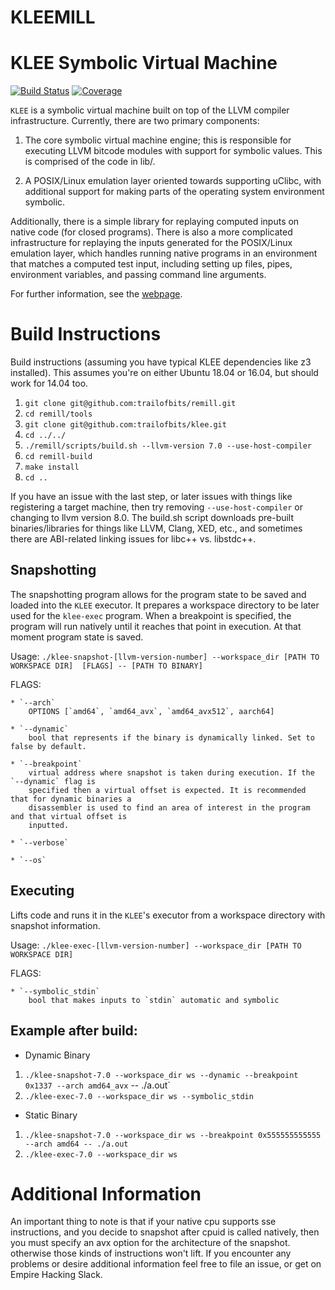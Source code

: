 KLEEMILL 
=============================

# KLEE Symbolic Virtual Machine

[![Build Status](https://travis-ci.org/klee/klee.svg?branch=master)](https://travis-ci.org/klee/klee)
[![Coverage](https://codecov.io/gh/klee/klee/branch/master/graph/badge.svg)](https://codecov.io/gh/klee/klee)

`KLEE` is a symbolic virtual machine built on top of the LLVM compiler
infrastructure. Currently, there are two primary components:

  1. The core symbolic virtual machine engine; this is responsible for
     executing LLVM bitcode modules with support for symbolic
     values. This is comprised of the code in lib/.

  2. A POSIX/Linux emulation layer oriented towards supporting uClibc,
     with additional support for making parts of the operating system
     environment symbolic.

Additionally, there is a simple library for replaying computed inputs
on native code (for closed programs). There is also a more complicated
infrastructure for replaying the inputs generated for the POSIX/Linux
emulation layer, which handles running native programs in an
environment that matches a computed test input, including setting up
files, pipes, environment variables, and passing command line
arguments.

For further information, see the [webpage](http://klee.github.io/).

# Build Instructions 

Build instructions (assuming you have typical KLEE dependencies like z3 installed). This assumes you're on either Ubuntu 18.04 or 16.04, but should work for 14.04 too.

1. `git clone git@github.com:trailofbits/remill.git`
2. `cd remill/tools`
3. `git clone git@github.com:trailofbits/klee.git`
4. `cd ../../`
5. `./remill/scripts/build.sh --llvm-version 7.0 --use-host-compiler`
6. `cd remill-build`
7. `make install`
8. `cd ..`

If you have an issue with the last step, or later issues with things like registering a target machine, 
then try removing `--use-host-compiler` or changing to llvm version 8.0. The build.sh script 
downloads pre-built binaries/libraries for things like LLVM, Clang, XED, etc., and sometimes there 
are ABI-related linking issues for libc++ vs. libstdc++.

## Snapshotting 
The snapshotting program allows for the program state to be saved and loaded into the `KLEE` executor.
It prepares a workspace directory to be later used for the `klee-exec` program. When a breakpoint is
specified, the program will run natively until it reaches that point in execution. At that moment program 
state is saved.

Usage: `./klee-snapshot-[llvm-version-number] --workspace_dir [PATH TO WORKSPACE DIR]  [FLAGS] -- [PATH TO BINARY]`

FLAGS:

    * `--arch` 
        OPTIONS [`amd64`, `amd64_avx`, `amd64_avx512`, aarch64]
    
    * `--dynamic`   
        bool that represents if the binary is dynamically linked. Set to false by default.
    
    * `--breakpoint`    
        virtual address where snapshot is taken during execution. If the `--dynamic` flag is
        specified then a virtual offset is expected. It is recommended that for dynamic binaries a
        disassembler is used to find an area of interest in the program and that virtual offset is 
        inputted. 
    
    * `--verbose`
    
    * `--os`

## Executing
Lifts code and runs it in the `KLEE`'s executor from a workspace directory with snapshot information.

Usage: `./klee-exec-[llvm-version-number] --workspace_dir [PATH TO WORKSPACE DIR]`

FLAGS:

    * `--symbolic_stdin`
        bool that makes inputs to `stdin` automatic and symbolic

## Example after build:
* Dynamic Binary
1. `./klee-snapshot-7.0 --workspace_dir ws --dynamic --breakpoint 0x1337 --arch amd64_avx` -- ./a.out`
2. `./klee-exec-7.0 --workspace_dir ws --symbolic_stdin`

* Static Binary
1. `./klee-snapshot-7.0 --workspace_dir ws --breakpoint 0x555555555555 --arch amd64 -- ./a.out`
2. `./klee-exec-7.0 --workspace_dir ws`

# Additional Information
An important thing to note is that if your native cpu supports sse instructions, and you decide to 
snapshot after cpuid is called natively, then you must specify an avx option for the architecture of the snapshot.
otherwise those kinds of instructions won't lift. If you encounter any problems or desire
additional information feel free to file an issue, or get on Empire Hacking Slack.

